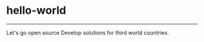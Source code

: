 # hello-world
--------------------
Let's go open source
Develop solutions for third world countries.
